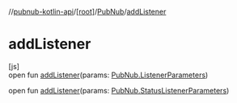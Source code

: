 //[pubnub-kotlin-api](../../../index.md)/[[root]](../index.md)/[PubNub](index.md)/[addListener](add-listener.md)

# addListener

[js]\
open fun [addListener](add-listener.md)(params: [PubNub.ListenerParameters](-listener-parameters/index.md))

open fun [addListener](add-listener.md)(params: [PubNub.StatusListenerParameters](-status-listener-parameters/index.md))
